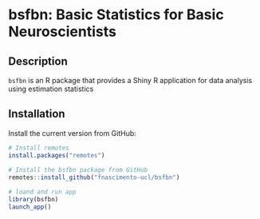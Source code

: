 # bsfbn: Basic Statistics for Basic Neuroscientists

## Description
`bsfbn` is an R package that provides a Shiny R application for data analysis using estimation statistics

## Installation
Install the current version from GitHub:

```r
# Install remotes
install.packages("remotes")
  
# Install the bsfbn package from GitHub
remotes::install_github("fnascimento-ucl/bsfbn")

# loand and run app
library(bsfbn)
launch_app()
